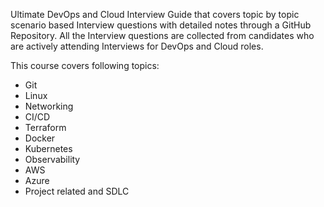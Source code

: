 Ultimate DevOps and Cloud Interview Guide that covers topic by topic scenario based Interview questions with detailed notes through a GitHub Repository. All the Interview questions are collected from candidates who are actively attending Interviews for DevOps and Cloud roles.

This course covers following topics:
- Git
- Linux
- Networking
- CI/CD
- Terraform
- Docker
- Kubernetes
- Observability
- AWS
- Azure
- Project related and SDLC